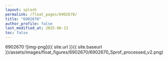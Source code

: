 ```yaml
---
layout: splash
permalink: /float_pages/6902670/
title: "6902670"
author_profile: false
last_modified_at: 2025-06-13
toc: false
---
```

 
6902670
![img-png]({{ site.url }}{{ site.baseurl }}/assets/images/float_figures/6902670/6902670_Sprof_processed_v2.png)